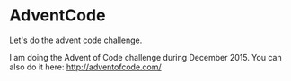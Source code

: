 # AdventCode
Let's do the advent code challenge.

I am doing the Advent of Code challenge during December 2015.
You can also do it here: http://adventofcode.com/
